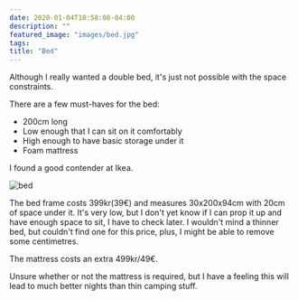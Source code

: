 ```yaml
---
date: 2020-01-04T10:58:08-04:00
description: ""
featured_image: "images/bed.jpg"
tags: 
title: "Bed"
---
```


Although I really wanted a double bed, it's just not possible with the space constraints.

There are a few must-haves for the bed:

- 200cm long
- Low enough that I can sit on it comfortably
- High enough to have basic storage under it
- Foam mattress

I found a good contender at Ikea.


![](/images/bed.jpg "bed")

The bed frame costs 399kr(39€) and measures 30x200x94cm with 20cm of space under it. It's very low, but I don't yet know if I can prop it up and have enough space to sit, I have to check later. I wouldn't mind a thinner bed, but couldn't find one for this price, plus, I might be able to remove some centimetres.

The mattress costs an extra 499kr/49€.

Unsure whether or not the mattress is required, but I have a feeling this will lead to much better nights than thin camping stuff.
